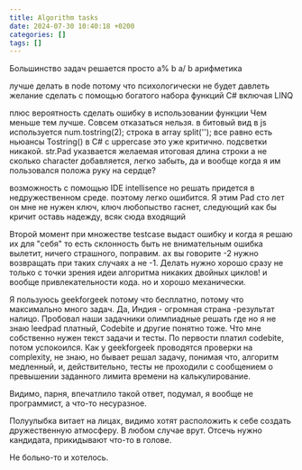 ```yaml
---
title: Algorithm tasks
date: 2024-07-30 10:40:18 +0200
categories: []
tags: []
---
```


Большинство задач решается просто
 a% b
 a/ b
арифметика

лучше делать в node потому что психологически не будет давлеть желание сделать  с помощью богатого набора функций C# включая  LINQ

плюс вероятность сделать ошибку в использовании функции
Чем меньше тем лучше.
Совсем отказаться нельзя.
в битовый вид в js  используется num.tostring(2);
строка в аrray split('');
все равно есть ньюансы
Tostring() в C# c uppercase это уже критично.
подсветки никакой.
str.Pad   указвается желаемая итоговая длина строки
а не сколько character добавляется, легко забыть, да и вообще когда я им пользовался положа руку на сердце?

возможность с помощью IDE intellisence 
но решать придется в недружественном среде.
поэтому легко ошибится. Я этим Pad сто лет он мне не нужен
ключ, ключ любопыство гаснет, следующий как бы кричит 
оставь надежду, всяк сюда входящий

Второй момент
при множестве testcase  выдаст ошибку
 и когда я решаю их для "себя" то есть склонность быть не внимательным
ошибка вылетит, ничего страшного, поправим.
ах вы говорите -2 нужно возвращать при таких случаях а не -1. Делать нужно хорошо сразу не только с точки зрения идеи алгоритма никаких двойных циклов!
и вообще привлекательности кода.
но и хорошо механически.
 
Я пользуюсь geekforgeek потому что бесплатно,  потому что максимально много задач. Да, Индия - огромная страна -результат налицо. Пробовал наши задачники олимпиадные решать
где но я не знаю 
leedpad платный, 
Сodebite и другие понятно тоже. 
Что мне собственно нужен текст задачи и тесты.
По первости платил  codebite, потом успокоился.
Как у geekforgeek проводятся проверки на complexity, не знаю, но бывает решал задачу, понимая что,  алгоритм медленный, 
и, действительно, тесты не проходили с сообщением о превышении  заданного лимита времени на калькулирование.

Видимо, парня, впечатлило такой ответ, подумал, я вообще не программист, а что-то несуразное. 

Полуулыбка витает на лицах, видимо хотят расположить к себе создать дружественную атмосферу. В любом случае врут.
Отсечь нужно кандидата, прикидывают  что-то в голове. 

Не больно-то и хотелось.
